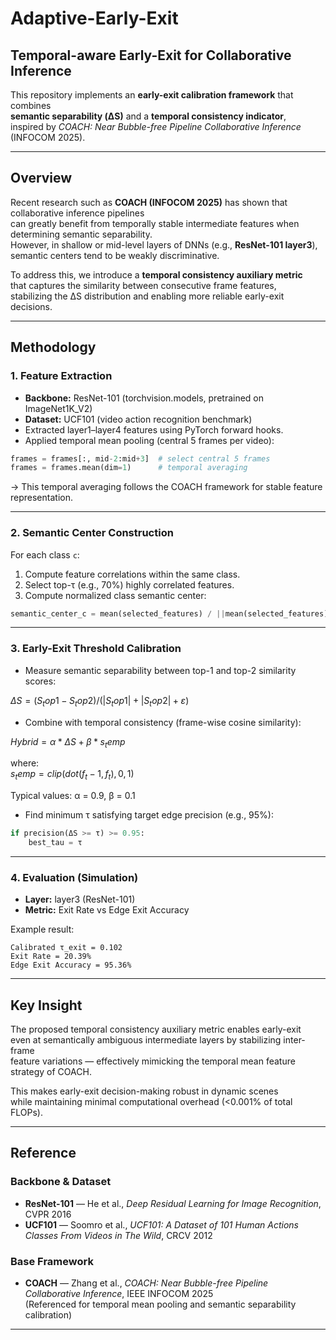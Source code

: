 # Adaptive-Early-Exit  
## Temporal-aware Early-Exit for Collaborative Inference  

This repository implements an **early-exit calibration framework** that combines  
**semantic separability (ΔS)** and a **temporal consistency indicator**,  
inspired by *COACH: Near Bubble-free Pipeline Collaborative Inference* (INFOCOM 2025).

---

## Overview  

Recent research such as **COACH (INFOCOM 2025)** has shown that collaborative inference pipelines  
can greatly benefit from temporally stable intermediate features when determining semantic separability.  
However, in shallow or mid-level layers of DNNs (e.g., **ResNet-101 layer3**),  
semantic centers tend to be weakly discriminative.  

To address this, we introduce a **temporal consistency auxiliary metric**  
that captures the similarity between consecutive frame features,  
stabilizing the ΔS distribution and enabling more reliable early-exit decisions.

---

## Methodology  

### 1. Feature Extraction  
- **Backbone:** ResNet-101 (torchvision.models, pretrained on ImageNet1K_V2)  
- **Dataset:** UCF101 (video action recognition benchmark)  
- Extracted layer1–layer4 features using PyTorch forward hooks.  
- Applied temporal mean pooling (central 5 frames per video):  

```python
frames = frames[:, mid-2:mid+3]  # select central 5 frames
frames = frames.mean(dim=1)      # temporal averaging
```

→ This temporal averaging follows the COACH framework for stable feature representation.  

---

### 2. Semantic Center Construction  

For each class `c`:

1. Compute feature correlations within the same class.  
2. Select top-τ (e.g., 70%) highly correlated features.  
3. Compute normalized class semantic center:  

```python
semantic_center_c = mean(selected_features) / ||mean(selected_features)||
```

---

### 3. Early-Exit Threshold Calibration  

- Measure semantic separability between top-1 and top-2 similarity scores:  

$ΔS = (S_top1 - S_top2) / (|S_top1| + |S_top2| + ε)$

- Combine with temporal consistency (frame-wise cosine similarity):  

$Hybrid = α * ΔS + β * s_temp$

where:  
$s_temp = clip(dot(f_t-1, f_t), 0, 1)$

Typical values: α = 0.9, β = 0.1  

- Find minimum τ satisfying target edge precision (e.g., 95%):  

```python
if precision(ΔS >= τ) >= 0.95:
    best_tau = τ
```

---

### 4. Evaluation (Simulation)  

- **Layer:** layer3 (ResNet-101)  
- **Metric:** Exit Rate vs Edge Exit Accuracy  

Example result:  
```
Calibrated τ_exit = 0.102
Exit Rate = 20.39%
Edge Exit Accuracy = 95.36%
```

---

## Key Insight  

The proposed temporal consistency auxiliary metric enables early-exit  
even at semantically ambiguous intermediate layers by stabilizing inter-frame  
feature variations — effectively mimicking the temporal mean feature strategy of COACH.  

This makes early-exit decision-making robust in dynamic scenes  
while maintaining minimal computational overhead (<0.001% of total FLOPs).

---

## Reference  

### Backbone & Dataset  
- **ResNet-101** — He et al., *Deep Residual Learning for Image Recognition*, CVPR 2016  
- **UCF101** — Soomro et al., *UCF101: A Dataset of 101 Human Actions Classes From Videos in The Wild*, CRCV 2012  

### Base Framework  
- **COACH** — Zhang et al., *COACH: Near Bubble-free Pipeline Collaborative Inference*, IEEE INFOCOM 2025  
  (Referenced for temporal mean pooling and semantic separability calibration)



---
